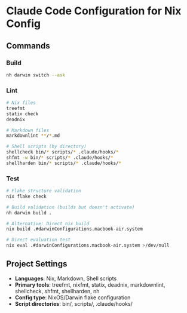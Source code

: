 # Claude Code Configuration for Nix Config

## Commands

### Build

```bash
nh darwin switch --ask
```

### Lint

```bash
# Nix files
treefmt
statix check
deadnix

# Markdown files
markdownlint **/*.md

# Shell scripts (by directory)
shellcheck bin/* scripts/* .claude/hooks/*
shfmt -w bin/* scripts/* .claude/hooks/*
shellharden bin/* scripts/* .claude/hooks/*
```

### Test

```bash
# Flake structure validation
nix flake check

# Build validation (builds but doesn't activate)
nh darwin build .

# Alternative: Direct nix build
nix build .#darwinConfigurations.macbook-air.system

# Direct evaluation test
nix eval .#darwinConfigurations.macbook-air.system >/dev/null
```

## Project Settings

- **Languages**: Nix, Markdown, Shell scripts
- **Primary tools**: treefmt, nixfmt, statix, deadnix, markdownlint,
  shellcheck, shfmt, shellharden, nh
- **Config type**: NixOS/Darwin flake configuration
- **Script directories**: bin/, scripts/, .claude/hooks/
